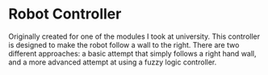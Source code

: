 # Robot Controller

Originally created for one of the modules I took at university. This controller is designed to make the robot follow a wall to the right. There are two different approaches: a basic attempt that simply follows a right hand wall, and a more advanced attempt at using a fuzzy logic controller.
